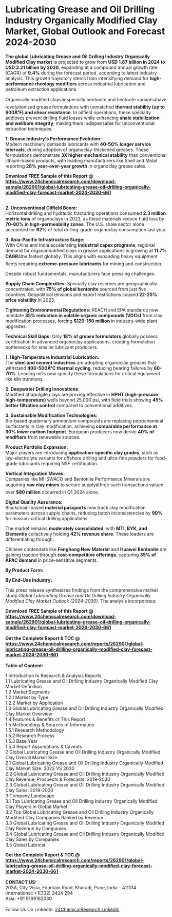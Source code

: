 <h1>Lubricating Grease and Oil Drilling Industry Organically Modified Clay Market, Global Outlook and Forecast 2024-2030</h1><p><strong>The global Lubricating Grease and Oil Drilling Industry Organically Modified Clay market</strong> is projected to grow from <strong>USD 1.87 billion in 2024 to USD 3.21 billion by 2030</strong>, expanding at a compound annual growth rate (CAGR) of <strong>9.4%</strong> during the forecast period, according to latest industry analysis. This growth trajectory stems from intensifying demand for <strong>high-performance rheology modifiers</strong> across industrial lubrication and petroleum extraction applications.</p><p>Organically modified claysâespecially bentonite and hectorite variantsâhave revolutionized grease formulations with unmatched <strong>thermal stability (up to 600Â°F) and shear resistance</strong>. In oilfield operations, these specialty additives prevent drilling fluid losses while enhancing <strong>shale stabilization and wellbore integrity</strong>, making them indispensable for unconventional extraction techniques.</p><p><strong>1. Grease Industry's Performance Evolution:</strong><br>
Modern machinery demands lubricants with <strong>40-50% longer service intervals</strong>, driving adoption of organoclay-thickened greases. These formulations demonstrate <strong>3X higher mechanical stability</strong> than conventional lithium-based products, with leading manufacturers like Shell and Mobil reporting <strong>28% year-over-year growth</strong> in organoclay grease sales.</p><div><b>Download FREE Sample of this Report @ 
            <a href="https://www.24chemicalresearch.com/download-sample/262901/global-lubricating-grease-oil-drilling-organically-modified-clay-forecast-market-2024-2030-661">
            https://www.24chemicalresearch.com/download-sample/262901/global-lubricating-grease-oil-drilling-organically-modified-clay-forecast-market-2024-2030-661</a></b></div><br><p><strong>2. Unconventional Oilfield Boom:</strong><br>
Horizontal drilling and hydraulic fracturing operations consumed <strong>2.3 million metric tons</strong> of organoclays in 2023, as these materials reduce fluid loss by <strong>70-80% in high-permeability zones</strong>. The U.S. shale sector alone accounted for <strong>62%</strong> of total drilling-grade organoclay consumption last year.</p><p><strong>3. Asia-Pacific Infrastructure Surge:</strong><br>
With China and India accelerating <strong>industrial capex programs</strong>, regional demand for organomodified clays in grease applications is growing at <strong>11.7% CAGR</strong>âthe fastest globally. This aligns with expanding heavy equipment fleets requiring <strong>extreme-pressure lubricants</strong> for mining and construction.</p><p>Despite robust fundamentals, manufacturers face pressing challenges:</p><p><strong>Supply Chain Complexities:</strong> Specialty clay reserves are geographically concentrated, with <strong>75% of global bentonite</strong> sourced from just five countries. Geopolitical tensions and export restrictions caused <strong>22-25% price volatility</strong> in 2023.</p><p><strong>Tightening Environmental Regulations:</strong> REACH and EPA standards now mandate <strong>35% reduction in volatile organic compounds (VOCs)</strong> from clay modification processes, forcing <strong>$120-150 million</strong> in industry-wide plant upgrades.</p><p><strong>Technical Skill Gaps:</strong> Only <strong>18% of grease formulators</strong> globally possess certification in advanced organoclay applications, creating formulation bottlenecks for smaller lubricant producers.</p><p><strong>1. High-Temperature Industrial Lubrication:</strong><br>
The <strong>steel and cement industries</strong> are adopting organoclay greases that withstand <strong>400-500Â°C thermal cycling</strong>, reducing bearing failures by <strong>60-70%</strong>. Leading mills now specify these formulations for critical equipment like kiln trunnions.</p><p><strong>2. Deepwater Drilling Innovations:</strong><br>
Modified attapulgite clays are proving effective in <strong>HPHT (high-pressure high-temperature)</strong> wells beyond 25,000 psi, with field trials showing <strong>45% better filtration control</strong> compared to conventional additives.</p><p><strong>3. Sustainable Modification Technologies:</strong><br>
Bio-based quaternary ammonium compounds are replacing petrochemical surfactants in clay modification, achieving <strong>comparable performance at 30% lower carbon footprint</strong>. European producers now derive <strong>40% of modifiers</strong> from renewable sources.</p><p><strong>Product Portfolio Expansion:</strong><br>
	Major players are introducing <strong>application-specific clay grades</strong>, such as low-electrolyte variants for offshore drilling and ultra-fine powders for food-grade lubricants requiring NSF certification.</p><p><strong>Vertical Integration Moves:</strong><br>
	Companies like MI-SWACO and Bentonite Performance Minerals are acquiring <strong>raw clay mines</strong> to secure supplyâthree such transactions valued over <strong>$80 million</strong> occurred in Q1 2024 alone.</p><p><strong>Digital Quality Assurance:</strong><br>
	Blockchain-based <strong>material passports</strong> now track clay modification parameters across supply chains, reducing batch inconsistencies by <strong>90%</strong> for mission-critical drilling applications.</p><p>The market remains <strong>moderately consolidated</strong>, with <strong>MTI, BYK, and Elementis</strong> collectively holding <strong>42% revenue share</strong>. These leaders are differentiating through:</p><p>Chinese contenders like <strong>Fenghong New Material</strong> and <strong>Huawei Bentonite</strong> are gaining traction through <strong>cost-competitive offerings</strong>, capturing <strong>35% of APAC demand</strong> in price-sensitive segments.</p><p><strong>By Product Form:</strong></p><p><strong>By End-Use Industry:</strong></p><p>This press release synthesizes findings from the comprehensive market study <em>Global Lubricating Grease and Oil Drilling Industry Organically Modified Clay Market Outlook (2024-2030)</em>. The analysis incorporates:</p><div><b>Download FREE Sample of this Report @ 
            <a href="https://www.24chemicalresearch.com/download-sample/262901/global-lubricating-grease-oil-drilling-organically-modified-clay-forecast-market-2024-2030-661">
            https://www.24chemicalresearch.com/download-sample/262901/global-lubricating-grease-oil-drilling-organically-modified-clay-forecast-market-2024-2030-661</a></b></div><br><div><b>Get the Complete Report & TOC @ 
            <a href="https://www.24chemicalresearch.com/reports/262901/global-lubricating-grease-oil-drilling-organically-modified-clay-forecast-market-2024-2030-661">
            https://www.24chemicalresearch.com/reports/262901/global-lubricating-grease-oil-drilling-organically-modified-clay-forecast-market-2024-2030-661</a></b></div><br>
            <b>Table of Content:</b><p>1 Introduction to Research & Analysis Reports<br />
    1.1 Lubricating Grease and Oil Drilling Industry Organically Modified Clay Market Definition<br />
    1.2 Market Segments<br />
        1.2.1 Market by Type<br />
        1.2.2 Market by Application<br />
    1.3 Global Lubricating Grease and Oil Drilling Industry Organically Modified Clay Market Overview<br />
    1.4 Features & Benefits of This Report<br />
    1.5 Methodology & Sources of Information<br />
        1.5.1 Research Methodology<br />
        1.5.2 Research Process<br />
        1.5.3 Base Year<br />
        1.5.4 Report Assumptions & Caveats<br />
2 Global Lubricating Grease and Oil Drilling Industry Organically Modified Clay Overall Market Size<br />
    2.1 Global Lubricating Grease and Oil Drilling Industry Organically Modified Clay Market Size: 2023 VS 2030<br />
    2.2 Global Lubricating Grease and Oil Drilling Industry Organically Modified Clay Revenue, Prospects & Forecasts: 2019-2030<br />
    2.3 Global Lubricating Grease and Oil Drilling Industry Organically Modified Clay Sales: 2019-2030<br />
3 Company Landscape<br />
    3.1 Top Lubricating Grease and Oil Drilling Industry Organically Modified Clay Players in Global Market<br />
    3.2 Top Global Lubricating Grease and Oil Drilling Industry Organically Modified Clay Companies Ranked by Revenue<br />
    3.3 Global Lubricating Grease and Oil Drilling Industry Organically Modified Clay Revenue by Companies<br />
    3.4 Global Lubricating Grease and Oil Drilling Industry Organically Modified Clay Sales by Companies<br />
    3.5 Global Lubricat</p><div><b>Get the Complete Report & TOC @ 
            <a href="https://www.24chemicalresearch.com/reports/262901/global-lubricating-grease-oil-drilling-organically-modified-clay-forecast-market-2024-2030-661">
            https://www.24chemicalresearch.com/reports/262901/global-lubricating-grease-oil-drilling-organically-modified-clay-forecast-market-2024-2030-661</a></b></div><br><b>CONTACT US:</b><br>
            203A, City Vista, Fountain Road, Kharadi, Pune, India - 411014<br>
            International: +1(332) 2424 294<br>
            Asia: +91 9169162030 <br><br>
            Follow Us On LinkedIn: <a href="https://www.linkedin.com/company/24chemicalresearch/">24ChemicalResearch LinkedIn</a>